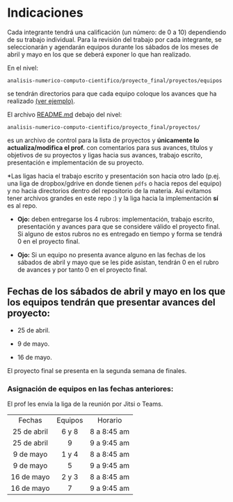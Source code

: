 # Indicaciones

Cada integrante tendrá una calificación (un número: de 0 a 10) dependiendo de su trabajo individual. Para la revisión del trabajo por cada integrante, se seleccionarán y agendarán equipos durante los sábados de los meses de abril y mayo en los que se deberá exponer lo que han realizado.

En el nivel:  

`analisis-numerico-computo-cientifico/proyecto_final/proyectos/equipos`

se tendrán directorios para que cada equipo coloque los avances que ha realizado [(ver ejemplo)](../proyectos/equipos/equipo_ejemplo).


El archivo [README.md](../proyectos) debajo del nivel:

 `analisis-numerico-computo-cientifico/proyecto_final/proyectos/
` 

es un archivo de control para la lista de proyectos y **únicamente lo actualiza/modifica el prof.** con comentarios para sus avances, títulos y objetivos de su proyectos y ligas hacia sus avances, trabajo escrito, presentación e implementación de su proyecto.

*Las ligas hacia el trabajo escrito y presentación son hacia otro lado (p.ej. una liga de dropbox/gdrive en donde tienen `pdfs` o hacia repos del equipo) y no hacia directorios dentro del repositorio de la materia. Así evitamos tener archivos grandes en este repo :) y la liga hacia la implementación **sí** es al repo.

* **Ojo:** deben entregarse los 4 rubros: implementación, trabajo escrito, presentación y avances para que se considere válido el proyecto final. Si alguno de estos rubros no es entregado en tiempo y forma se tendrá 0 en el proyecto final.

* **Ojo:** Si un equipo no presenta avance alguno en las fechas de los sábados de abril y mayo que se les pide asistan, tendrán 0 en el rubro de avances y por tanto 0 en el proyecto final. 

 ## Fechas de los sábados de abril y mayo en los que los equipos tendrán que presentar avances  del proyecto:

* 25 de abril.

* 9 de mayo.

* 16 de mayo. 


El proyecto final se presenta en la segunda semana de finales.


### Asignación de equipos en las fechas anteriores:

El prof les envía la liga de la reunión por Jitsi o Teams.

||||
|:---:|:---:|:---:|
|Fechas|Equipos|Horario|
|25 de abril|6 y 8|8 a 8:45 am|
|25 de abril|9|9 a 9:45 am|
|9 de mayo|1 y 4|8 a 8:45 am|
|9 de mayo|5|9 a 9:45 am|
|16 de mayo|2 y 3|8 a 8:45 am|
|16 de mayo|7|9 a 9:45 am|







